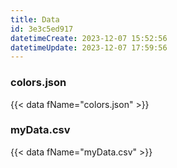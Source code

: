 ```yaml
---
title: Data
id: 3e3c5ed917
datetimeCreate: 2023-12-07 15:52:56
datetimeUpdate: 2023-12-07 17:59:56
---
```

### colors.json
{{< data fName="colors.json" >}}
### myData.csv

{{< data fName="myData.csv" >}}
